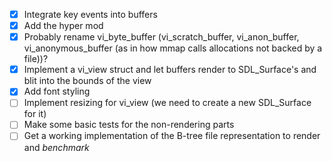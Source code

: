 - [X] Integrate key events into buffers
- [X] Add the hyper mod
- [X] Probably rename vi_byte_buffer (vi_scratch_buffer, vi_anon_buffer, vi_anonymous_buffer (as in how mmap calls allocations not backed by a file))?
- [X] Implement a vi_view struct and let buffers render to SDL_Surface's and blit into the bounds of the view
- [X] Add font styling
- [ ] Implement resizing for vi_view (we need to create a new SDL_Surface for it)
- [ ] Make some basic tests for the non-rendering parts
- [ ] Get a working implementation of the B-tree file representation to render and *benchmark*